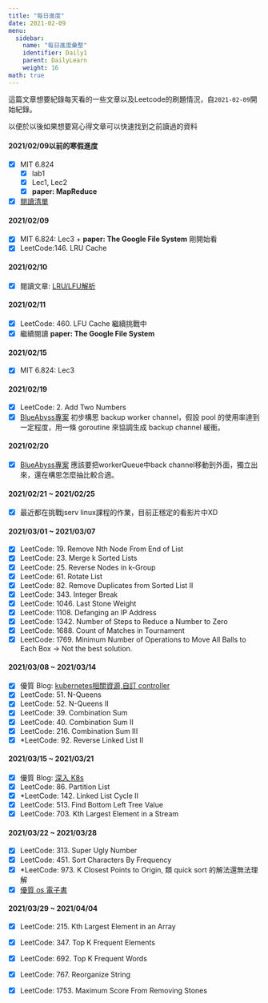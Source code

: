 ```yaml
---
title: "每日進度" 
date: 2021-02-09
menu:
  sidebar:
    name: "每日進度彙整"
    identifier: Daily1
    parent: DailyLearn
    weight: 16
math: true
---
```


這篇文章想要紀錄每天看的一些文章以及Leetcode的刷題情況，自```2021-02-09```開始紀錄。

以便於以後如果想要寫心得文章可以快速找到之前讀過的資料

#### 2021/02/09以前的寒假進度
- [x] MIT 6.824
    - [x] lab1
    - [x] Lec1, Lec2
    - [x] **paper: MapReduce** 
- [x] [閱讀清單](https://github.com/davidleitw/good_golang_posts) 

#### 2021/02/09
- [x] MIT 6.824: Lec3 + **paper: The Google File System** 剛開始看
- [x] LeetCode:146. LRU Cache

#### 2021/02/10
- [x] 閱讀文章: [LRU/LFU解析](https://github.com/halfrost/Halfrost-Field/blob/master/contents/Go/LRU:LFU_interview.md)

#### 2021/02/11
- [x] LeetCode: 460. LFU Cache 繼續挑戰中
- [x] 繼續閱讀 **paper: The Google File System**

#### 2021/02/15
- [x] MIT 6.824: Lec3 

#### 2021/02/19
- [x] LeetCode: 2. Add Two Numbers
- [x] [BlueAbyss專案](https://github.com/davidleitw/BlueAbyss) 初步構思 backup worker channel，假設 pool 的使用率達到一定程度，用一條 goroutine 來協調生成 backup channel 緩衝。

#### 2021/02/20
- [x] [BlueAbyss專案](https://github.com/davidleitw/BlueAbyss) 應該要把workerQueue中back channel移動到外面，獨立出來，還在構思怎麼抽比較合適。

#### 2021/02/21 ~ 2021/02/25
- [x] 最近都在挑戰jserv linux課程的作業，目前正穩定的看影片中XD

#### 2021/03/01 ~ 2021/03/07
- [x] LeetCode: 19. Remove Nth Node From End of List
- [x] LeetCode: 23. Merge k Sorted Lists
- [x] LeetCode: 25. Reverse Nodes in k-Group
- [x] LeetCode: 61. Rotate List
- [x] LeetCode: 82. Remove Duplicates from Sorted List II
- [x] LeetCode: 343. Integer Break 
- [x] LeetCode: 1046. Last Stone Weight
- [x] LeetCode: 1108. Defanging an IP Address
- [x] LeetCode: 1342. Number of Steps to Reduce a Number to Zero
- [x] LeetCode: 1688. Count of Matches in Tournament
- [x] LeetCode: 1769. Minimum Number of Operations to Move All Balls to Each Box -> Not the best solution.

#### 2021/03/08 ~ 2021/03/14
- [x] 優質 Blog: [kubernetes相關資源,自訂 controller](https://k2r2bai.com/tags/Kubernetes/archives/5/)
- [x] LeetCode: 51. N-Queens
- [x] LeetCode: 52. N-Queens II
- [x] LeetCode: 39. Combination Sum
- [x] LeetCode: 40. Combination Sum II
- [x] LeetCode: 216. Combination Sum III
- [x] *LeetCode: 92. Reverse Linked List II

#### 2021/03/15 ~ 2021/03/21
- [x] 優質 Blog: [深入 K8s](https://www.luozhiyun.com/archives/tag/%e6%b7%b1%e5%85%a5k8s)
- [x] LeetCode: 86. Partition List
- [x] *LeetCode: 142. Linked List Cycle II
- [x] LeetCode: 513. Find Bottom Left Tree Value
- [x] LeetCode: 703. Kth Largest Element in a Stream 

#### 2021/03/22 ~ 2021/03/28
- [x] LeetCode: 313. Super Ugly Number 
- [x] LeetCode: 451. Sort Characters By Frequency
- [x] *LeetCode: 973. K Closest Points to Origin, 類 quick sort 的解法還無法理解
- [x] [優質 os 電子書](https://pages.cs.wisc.edu/~remzi/OSTEP/)

#### 2021/03/29 ~ 2021/04/04
- [x] LeetCode: 215. Kth Largest Element in an Array
- [x] LeetCode: 347. Top K Frequent Elements
- [x] LeetCode: 692. Top K Frequent Words
- [x] LeetCode: 767. Reorganize String 
- [x] LeetCode: 1753. Maximum Score From Removing Stones
 
